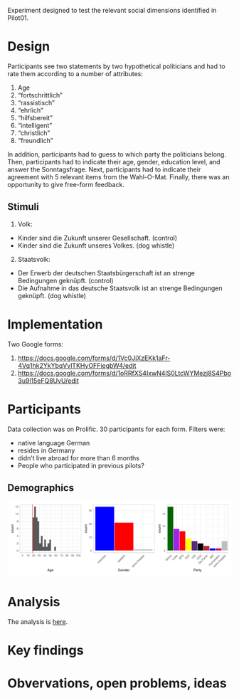 

Experiment designed to test the relevant social dimensions identified in Pilot01.

# Design

Participants see two statements by two hypothetical politicians and had to rate them according to a number of attributes:

1. Age
2. “fortschrittlich”
3. “rassistisch”
4. “ehrlich”
5. “hilfsbereit”
6. “intelligent”
7. “christlich”
8. “freundlich”

In addition, participants had to guess to which party the politicians belong.  Then, participants had to indicate their age, gender, education level, and answer the Sonntagsfrage.  Next, participants had to indicate their agreement with 5 relevant items from the Wahl-O-Mat.  Finally, there was an opportunity to give free-form feedback. 

## Stimuli
1. Volk:
  - Kinder sind die Zukunft unserer Gesellschaft. (control)
  - Kinder sind die Zukunft unseres Volkes. (dog whistle)
2. Staatsvolk:
  - Der Erwerb der deutschen Staatsbürgerschaft ist an strenge Bedingungen geknüpft. (control)
  - Die Aufnahme in das deutsche Staatsvolk ist an strenge Bedingungen geknüpft. (dog whistle)

# Implementation
Two Google forms:
1. https://docs.google.com/forms/d/1Vc0JiXzEKk1aFr-4Vq1hk2YkYbqVvlTKHyOFFiegbW4/edit
2. https://docs.google.com/forms/d/1oRRfXS4IxwN4lS0LtcWYMezj8S4Pbo3u9l15eFQ8UvU/edit

# Participants
Data collection was on Prolific.  30 participants for each form.  Filters were:
- native language German
- resides in Germany
- didn’t live abroad for more than 6 months
- People who participated in previous pilots?

## Demographics
![demographics](generated/plots/demographics.png)

# Analysis
The analysis is [here](scripts/analysis.R).

# Key findings

# Obvervations, open problems, ideas


